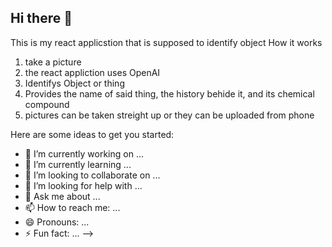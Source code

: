 ## Hi there 👋
This is my react applicstion that is supposed to identify object
How it works 
1. take a picture
2. the react appliction uses OpenAI
3. Identifys Object or thing
4. Provides the name of said thing, the history behide it, and its chemical compound
5. pictures can be taken streight up or they can be uploaded from phone

   
Here are some ideas to get you started:

- 🔭 I’m currently working on ...
- 🌱 I’m currently learning ...
- 👯 I’m looking to collaborate on ...
- 🤔 I’m looking for help with ...
- 💬 Ask me about ...
- 📫 How to reach me: ...
- 😄 Pronouns: ...
- ⚡ Fun fact: ...
-->
